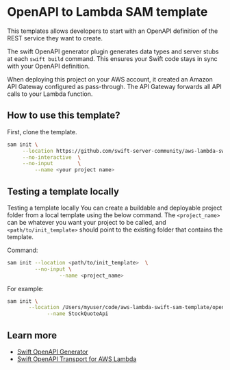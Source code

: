 # OpenAPI to Lambda SAM template

This templates allows developers to start with an OpenAPI definition of the REST service they want to create.

The swift OpenAPI generator plugin generates data types and server stubs at each `swift build` command. This ensures your Swift code stays in sync with your OpenAPI definition.

When deploying this project on your AWS account, it created an Amazon API Gateway configured as pass-through. The API Gateway forwards all API calls to your Lambda function.

## How to use this template?

First, clone the template.

```sh 
sam init \
     --location https://github.com/swift-server-community/aws-lambda-swift-sam-template/tree/main/templates/openapi-to-lambda \
     --no-interactive  \
     --no-input        \
		 --name <your project name> 
```

## Testing a template locally 

Testing a template locally
You can create a buildable and deployable project folder from a local template using the below command. The `<project_name>` can be whatever you want your project to be called, and `<path/to/init_template>` should point to the existing folder that contains the template.

Command:

```sh
sam init --location <path/to/init_template>  \
         --no-input \
				 --name <project_name>    
```

For example:

```sh
sam init \
       --location /Users/myuser/code/aws-lambda-swift-sam-template/openapi-t-lambda \
			 --name StockQuoteApi
```

## Learn more

- [Swift OpenAPI Generator](https://github.com/apple/swift-openapi-generator)
- [Swift OpenAPI Transport for AWS Lambda](https://github.com/swift-server/swift-openapi-lambda)
